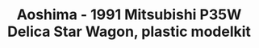 ---
layout: product
title: "Aoshima - 1991 Mitsubishi P35W Delica Star Wagon, plastic modelkit"
price: "TBA" 
desc: "N/A"
img_path: "/assets/img/AO52334.jpg"
brand: "N/A"
available: false
special_offer: false
new: false
soon: false
cat: "010000"
subcat: "013700"
subsubcat: "0N/A"
sifra: "AO52334"
popular: false
---